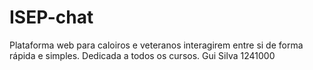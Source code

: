# ISEP-chat
Plataforma web para caloiros e veteranos interagirem entre si de forma rápida e simples. Dedicada a todos os cursos.
Gui Silva 1241000
